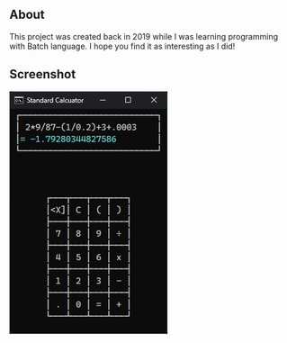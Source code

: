 ## About

This project was created back in 2019 while I was learning programming with Batch language. I hope you find it as interesting as I did!

## Screenshot

![](https://raw.githubusercontent.com/Psi505/Batch-Calculator/main/Screenshot.png)
